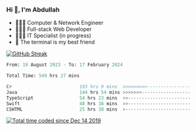 <h3>Hi 👋, I'm Abdullah</h3>

- 👷🏼‍♂️ Computer & Network Engineer
- 👨🏻‍💻 Full-stack Web Developer
- 👨🏻‍💻 IT Specialist (in progress)
- 🖤 The terminal is my best friend

[![GitHub Streak](https://streak-stats.demolab.com?user=al3bad&theme=transparent&date_format=j%20M%5B%20Y%5D)](https://git.io/streak-stats)

<!--START_SECTION:waka-->

```python
From: 19 August 2023 - To: 17 February 2024

Total Time: 549 hrs 27 mins

C#                         193 hrs 9 mins  >>>>>>>>>----------------   34.88 %
Java                       144 hrs 54 mins >>>>>>>------------------   26.17 %
TypeScript                 54 hrs 23 mins  >>-----------------------   09.82 %
Swift                      48 hrs 38 mins  >>-----------------------   08.78 %
CSHTML                     25 hrs 38 mins  >------------------------   04.63 %
```

<!--END_SECTION:waka-->

<p>
  <a href="https://wakatime.com/@ce2a2aac-0d6b-4d65-b864-8a4bcaf12967"><img src="https://wakatime.com/badge/user/ce2a2aac-0d6b-4d65-b864-8a4bcaf12967.svg" alt="Total time coded since Dec 14 2019" /></a>
</p>
